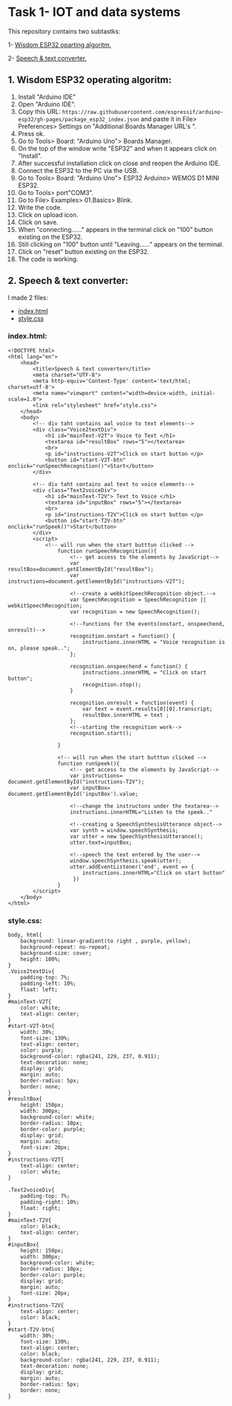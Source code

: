 # Task 1- IOT and data systems

This repository contains two subtastks:

1- [Wisdom ESP32 oparting algoritm.](https://github.com/farahhrs/Task1-IOT-and-data-systems/blob/main/README.md#1-wisdom-esp32-operating-algoritm)

2- [Speech & text converter.](https://github.com/farahhrs/Task1-IOT-and-data-systems#2-speech--text-converter)

## 1. Wisdom ESP32 operating algoritm:

1.	Install "Arduino IDE"
2.  Open "Arduino IDE".
3.	Copy this URL: ``` https://raw.githubusercontent.com/espressif/arduino-esp32/gh-pages/package_esp32_index.json ``` and paste it in File> Preferences> Settings on "Additional Boards Manager URL's ".
4.	Press ok.
5.	Go to Tools> Board: "Arduino Uno"> Boards Manager.
6.	On the top of the window write "ESP32" and when it appears click on "Install".
7.	After successful installation click on close and reopen the Arduino IDE.
8.  Connect the ESP32 to the PC via the USB.
9.  Go to Tools> Board: "Arduino Uno"> ESP32 Arduino> WEMOS D1 MINI ESP32.
10. Go to Tools> port"COM3".
11. Go to File> Examples> 01.Basics> Blink. 
12.	Write the code.
13.	Click on upload icon.
14.	Click on save.
15.	When "connecting......" appears in the terminal click on "100" button existing on the ESP32.
16.	Still clicking on "100" button until "Leaving......" appears on the terminal.
17.	Click on "reset" button existing on the ESP32.
18.	The code is working.


## 2. Speech & text converter:
I made 2 files:
- [index.html](https://github.com/farahhrs/Task1-IOT-and-data-systems/blob/main/README.md#indexhtml)
- [style.css](https://github.com/farahhrs/Task1-IOT-and-data-systems/blob/main/README.md#stylecss)


### index.html:
```
<!DOCTYPE html>
<html lang="en">
    <head>
        <title>Speech & text converter</title>
        <meta charset="UTF-8">
        <meta http-equiv='Content-Type' content='text/html; charset=utf-8'>
        <meta name="viewport" content="width=device-width, initial-scale=1.0">
        <link rel="stylesheet" href="style.css">
    </head>
    <body>
        <!-- div taht contains aal voice to text elements-->
        <div class="Voice2textDiv">
            <h1 id="mainText-V2T"> Voice to Text </h1>
            <textarea id="resultBox" rows="5"></textarea>
            <br>
            <p id="instructions-V2T">Click on start button </p>
            <button id="start-V2T-btn" onclick="runSpeechRecognition()">Start</button>
        </div>

        <!-- div taht contains aal text to voice elements-->
        <div class="Text2voiceDiv">
            <h1 id="mainText-T2V"> Text to Voice </h1>
            <textarea id="inputBox" rows="5"></textarea>
            <br>
            <p id="instructions-T2V">Click on start button </p>
            <button id="start-T2V-btn" onclick="runSpeek()">Start</button>
        </div>
        <script>
            <!-- will run when the start butttun clicked -->
                function runSpeechRecognition(){
                    <!-- get access to the elements by JavaScript-->
                    var resultBox=document.getElementById("resultBox");
                    var instructions=document.getElementById("instructions-V2T");

                    <!--create a webkitSpeechRecognition object.-->
                    var SpeechRecognition = SpeechRecognition || webkitSpeechRecognition;
                    var recognition = new SpeechRecognition();

                    <!--functions for the events(onstart, onspeechend, onresult)-->
                    recognition.onstart = function() {
                        instructions.innerHTML = "Voice recognition is on, please speak..";
                    };

                    recognition.onspeechend = function() {
                        instructions.innerHTML = "Click on start button";
                        recognition.stop();
                    }

                    recognition.onresult = function(event) {
                        var text = event.results[0][0].transcript;
                        resultBox.innerHTML = text ;
                    };
                    <!--starting the recognition work-->
                    recognition.start();

                }

                <!-- will run when the start butttun clicked -->
                function runSpeek(){
                    <!-- get access to the elements by JavaScript-->
                    var instructions= document.getElementById("instructions-T2V");
                    var inputBox= document.getElementById('inputBox').value;

                    <!--change the instructons under the textarea-->
                    instructions.innerHTML="Listen to the speek.."

                    <!--creating a SpeechSynthesisUtterance object-->
                    var synth = window.speechSynthesis;
                    var utter = new SpeechSynthesisUtterance();
                    utter.text=inputBox;

                    <!--speech the text entered by the user-->
                    window.speechSynthesis.speak(utter);
                    utter.addEventListener('end', event => {
                        instructions.innerHTML="Click on start button"
                     })
                }
        </script>
    </body>
</html>
```
### style.css:
```
body, html{
    background: linear-gradient(to right , purple, yellow);
    background-repeat: no-repeat;
    background-size: cover;
    height: 100%;    
}
.Voice2textDiv{
    padding-top: 7%;
    padding-left: 10%;
    float: left;
}
#mainText-V2T{
    color: white;
    text-align: center;
}
#start-V2T-btn{
    width: 30%;
    font-size: 130%;
    text-align: center;
    color: purple;
    background-color: rgba(241, 229, 237, 0.911);
    text-decoration: none;
    display: grid;
    margin: auto;
    border-radius: 5px;
    border: none;
}
#resultBox{
    height: 150px;
    width: 300px;
    background-color: white;
    border-radius: 10px;
    border-color: purple;
    display: grid;
    margin: auto;
    font-size: 20px;
}
#instructions-V2T{
    text-align: center;
    color: white;
}

.Text2voiceDiv{
    padding-top: 7%;
    padding-right: 10%;
    float: right;   
}
#mainText-T2V{
    color: black;
    text-align: center;
}
#inputBox{
    height: 150px;
    width: 300px;
    background-color: white;
    border-radius: 10px;
    border-color: purple;
    display: grid;
    margin: auto;
    font-size: 20px;
}
#instructions-T2V{
    text-align: center;
    color: black;
}
#start-T2V-btn{
    width: 30%;
    font-size: 130%;
    text-align: center;
    color: black;
    background-color: rgba(241, 229, 237, 0.911);
    text-decoration: none;
    display: grid;
    margin: auto;
    border-radius: 5px;
    border: none;
}
```


